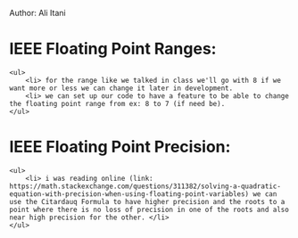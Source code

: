 Author: Ali Itani

# IEEE Floating Point Ranges:
    <ul>
        <li> for the range like we talked in class we'll go with 8 if we want more or less we can change it later in development.
        <li> we can set up our code to have a feature to be able to change the floating point range from ex: 8 to 7 (if need be).
    </ul>

# IEEE Floating Point Precision:
    <ul>
        <li> i was reading online (link: https://math.stackexchange.com/questions/311382/solving-a-quadratic-equation-with-precision-when-using-floating-point-variables) we can use the Citardauq Formula to have higher precision and the roots to a point where there is no loss of precision in one of the roots and also near high precision for the other. </li>
    </ul>
    
